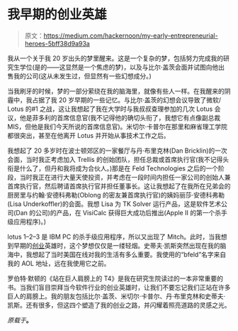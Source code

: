# 我早期的创业英雄

> 原文：<https://medium.com/hackernoon/my-early-entrepreneurial-heroes-5bff38d9a93a>

我从一个关于我 20 岁出头的梦里醒来。这是一个复杂的梦，包括努力完成我的研究生学位(是的——这显然是一个焦虑的梦)，以及与比尔·盖茨会面并试图向他出售我的公司(这从未发生过，但显然有一些幻想成分。)

当我刷牙的时候，梦的一部分萦绕在我的脑海里，就像有些人一样。在我醒来的阴霾中，我占据了我 20 岁早期的一些记忆。与比尔·盖茨的幻想会议导致了微软/ Lotus 的#1 之战，这让我想起了我在大学时与我叔叔查理参加的几次 Lotus 会议，他是菲多利的首席信息官(我不记得他的确切头衔了，我想它有点像副总裁 MIS，但他是我们今天所说的首席信息官)。米切尔·卡普尔在那里和麻省理工学院都很突出，甚至在他离开 Lotus 并开始从事技术工作之后。

我想起了 20 多岁时在波士顿郊区的一家餐厅与丹·布里克林(Dan Bricklin)的一次会面，当时我正考虑加入 Trellis 的创始团队，担任总裁或首席执行官(我不记得头衔是什么了，但丹和我将成为合伙人。)那是在 Feld Technologies 之后的一个阶段，当时我正在进行大量天使投资，并考虑在一段时间内担任一家公司的创始人兼首席执行官，然后聘请首席执行官并担任董事长。这让我想起了在我所在兄弟会的厨房里与约翰·安德科弗勒(Oblong 的密友兼首席执行官)的姨妈丽莎·安德科弗勒(Lisa Underkoffler)的会面。我想 Lisa 为 TK Solver 运行产品，这是软件艺术公司(Dan 的公司)的产品，在 VisiCalc 获得巨大成功后推出(Apple II 的第一个杀手级应用程序)。)

lotus 1–2–3 是 IBM PC 的杀手级应用程序，所以又出现了 Mitch。此时，当我想到早期的[创业](https://hackernoon.com/tagged/entrepreneurial)英雄时，这个梦想仅仅是一缕轻烟。史蒂夫·凯斯突然出现在我的脑海中，我想起了当时美国在线对我的生活有多么重要。我使用的“bfeld”名字来自我的 AOL 地址，远在我使用它之前。

罗伯特·默顿的《站在巨人肩膀上的 T4》是我在研究生院读过的一本非常重要的书。当我们盲目崇拜当今软件行业的创业英雄时，让我们不要忘记我们正站在许多巨人的肩膀上。我的朋友包括比尔·盖茨、米切尔·卡普尔、丹·布里克林和史蒂夫·凯斯。还有很多，但这四个塑造了我的创业之路，并闪耀着照亮道路的灵感之光。

*原载于*[](https://www.feld.com/archives/2017/09/early-entrepreneurial-heroes.html)**。**
